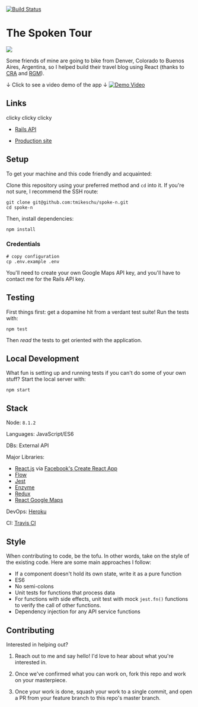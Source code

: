 [![Build Status](https://travis-ci.org/tmikeschu/the-spoken-tour.svg?branch=master)](https://travis-ci.org/tmikeschu/the-spoken-tour)

# The Spoken Tour

![](https://www.thespokentour.com//static/media/spoken-logo.6fa3a5cd.jpg)

Some friends of mine are going to bike from Denver, Colorado to Buenos Aires, Argentina, so I helped build their travel blog using React (thanks to [CRA](https://github.com/facebookincubator/create-react-app) and [RGM](https://github.com/tomchentw/react-google-maps)).

↓ Click to see a video demo of the app ↓
[![Demo Video](https://img.youtube.com/vi/f4KtCjMEZM8/0.jpg)](http://www.youtube.com/watch?v=f4KtCjMEZM8 "The Spoken Tour Demo")

## Links

clicky clicky clicky

* [Rails API](https://github.com/tmikeschu/the-spoken-tour-api)

* [Production site](http://www.thespokentour.com)

## Setup

To get your machine and this code friendly and acquainted:

Clone this repository using your preferred method and `cd` into it. If you're not sure, I
recommend the SSH route:

```
git clone git@github.com:tmikeschu/spoke-n.git
cd spoke-n
```

Then, install dependencies:

```
npm install
```

### Credentials

```
# copy configuration
cp .env.example .env
```

You'll need to create your own Google Maps API key, and you'll have to
contact me for the Rails API key.

## Testing

First things first: get a dopamine hit from a verdant test suite! Run the tests with:

```
npm test
```

Then *read* the tests to get oriented with the application.

## Local Development

What fun is setting up and running tests if you can't do some of your own stuff? Start the local server with:

```
npm start
```

## Stack

Node: `8.1.2`

Languages: JavaScript/ES6

DBs: External API

Major Libraries:

* [React.js](https://reactjs.org/) via [Facebook's Create React App](https://github.com/facebookincubator/create-react-app)
* [Flow](https://flow.org/)
* [Jest](https://facebook.github.io/jest/docs/en/api.html)
* [Enzyme](https://github.com/airbnb/enzyme)
* [Redux](http://redux.js.org/)
* [React Google Maps](https://github.com/tomchentw/react-google-maps)

DevOps: [Heroku](https://www.heroku.com/home)

CI: [Travis CI](https://travis-ci.org/)

## Style

When contributing to code, be the tofu. In other words, take on the style of the
existing code. Here are some main approaches I follow:

* If a component doesn't hold its own state, write it as a pure function
* ES6
* No semi-colons
* Unit tests for functions that process data
* For functions with side effects, unit test with mock `jest.fn()` functions to verify the call of other functions.
* Dependency injection for any API service functions

## Contributing

Interested in helping out?

1. Reach out to me and say hello! I'd love to hear about what you're interested
   in.

2. Once we've confirmed what you can work on, fork this repo and work on your
   masterpiece.

3. Once your work is done, squash your work to a single commit, and open a PR
   from your feature branch to this repo's master branch.

